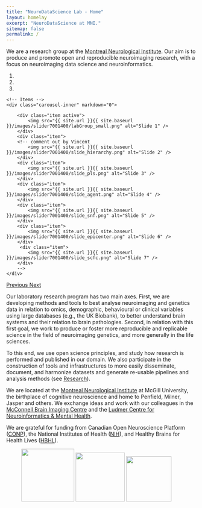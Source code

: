 ```yaml
---
title: "NeuroDataScience Lab - Home"
layout: homelay
excerpt: "NeuroDataScience at MNI."
sitemap: false
permalink: /
---
```


We are a research group at the [Montreal Neurological Institute](https://www.mcgill.ca/neuro). Our aim is to produce and promote open and reproducible neuroimaging research, with a focus on neuroimaging data science and neuroinformatics.


<div markdown="0" id="carousel" class="carousel slide" data-ride="carousel" data-interval="5000" data-pause="hover" >
    <!-- Menu -->
    <ol class="carousel-indicators">
        <li data-target="#carousel" data-slide-to="0" class="active"></li>
        <li data-target="#carousel" data-slide-to="1"></li>
        <li data-target="#carousel" data-slide-to="2"></li>
    </ol>

    <!-- Items -->
    <div class="carousel-inner" markdown="0">

        <div class="item active">
            <img src="{{ site.url }}{{ site.baseurl }}/images/slider7001400/labGroup_small.png" alt="Slide 1" />
        </div>
        <div class="item">
        <!-- comment out by Vincent
            <img src="{{ site.url }}{{ site.baseurl }}/images/slider7001400/slide_hierarchy.png" alt="Slide 2" />
        </div>
        <div class="item">
            <img src="{{ site.url }}{{ site.baseurl }}/images/slider7001400/slide_pls.png" alt="Slide 3" />
        </div>
        <div class="item">
            <img src="{{ site.url }}{{ site.baseurl }}/images/slider7001400/slide_agent.png" alt="Slide 4" />
        </div>
        <div class="item">
            <img src="{{ site.url }}{{ site.baseurl }}/images/slider7001400/slide_snf.png" alt="Slide 5" />
        </div>
        <div class="item">
            <img src="{{ site.url }}{{ site.baseurl }}/images/slider7001400/slide_epicenter.png" alt="Slide 6" />
        </div>       
         <div class="item">
            <img src="{{ site.url }}{{ site.baseurl }}/images/slider7001400/slide_scfc.png" alt="Slide 7" />
        </div>
        -->
    </div>
  <a class="left carousel-control" href="#carousel" role="button" data-slide="prev">
    <span class="glyphicon glyphicon-chevron-left" aria-hidden="true"></span>
    <span class="sr-only">Previous</span>
  </a>
  <a class="right carousel-control" href="#carousel" role="button" data-slide="next">
    <span class="glyphicon glyphicon-chevron-right" aria-hidden="true"></span>
    <span class="sr-only">Next</span>
  </a>
</div>

Our laboratory research program has two main axes. First, we are developing methods and tools to best analyse neuroimaging and genetics data in relation to omics, demographic, behavioural or clinical variables using large databases (e.g., the UK Biobank), to better understand brain systems and their relation to brain pathologies. Second, in relation with this first goal, we work to produce or foster more reproducible and replicable science in the field of neuroimaging genetics, and more generally in the life sciences.

To this end, we use open science principles, and study how research is performed and published in our domain. We also participate in the construction of tools and infrastructures to more easily disseminate, document, and harmonize datasets and generate re-usable pipelines and analysis methods (see [Research](research)).  

We are located at the [Montreal Neurological Institute](https://www.mcgill.ca/neuro) at McGill University, the birthplace of cognitive neuroscience and home to Penfield, Milner, Jasper and others. We exchange ideas and work with our colleagues in the [McConnell Brain Imaging Centre](https://www.mcgill.ca/bic/) and the [Ludmer Centre for Neuroinformatics & Mental Health](http://ludmercentre.ca/).

We are grateful for funding from Canadian Open Neuroscience Platform ([CONP](https://conp.ca/)), the National Institutes of Health ([NIH](https://www.nih.gov/)), and Healthy Brains for Health Lives ([HBHL](https://www.mcgill.ca/hbhl/)).

<figure class="fourth">
  <img src="{{ site.url }}{{ site.baseurl }}/images/logopic/logo_conp.png" style="width: 140px">
  <img src="{{ site.url }}{{ site.baseurl }}/images/logopic/logo_nih.png" style="width: 130px">
  <img src="{{ site.url }}{{ site.baseurl }}/images/logopic/logo_hbhl.jpg" style="width: 120px">
</figure>
